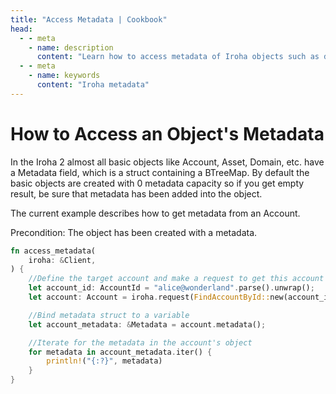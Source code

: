 ```yaml
---
title: "Access Metadata | Cookbook"
head:
  - - meta
    - name: description
      content: "Learn how to access metadata of Iroha objects such as domains, accounts, assets, and so on."
  - - meta
    - name: keywords
      content: "Iroha metadata"
---
```


# How to Access an Object's Metadata

In the Iroha 2 almost all basic objects like Account, Asset, Domain, etc. 
have a Metadata field, which is a struct containing a BTreeMap.
By default the basic objects are created with 0 metadata capacity so if you get empty result,
be sure that metadata has been added into the object.

The current example describes how to get metadata from an Account.

Precondition: The object has been created with a metadata.

```rust
fn access_metadata(
    iroha: &Client,
) {
    //Define the target account and make a request to get this account's object
    let account_id: AccountId = "alice@wonderland".parse().unwrap();
    let account: Account = iroha.request(FindAccountById::new(account_id)).unwrap();

    //Bind metadata struct to a variable
    let account_metadata: &Metadata = account.metadata();

    //Iterate for the metadata in the account's object
    for metadata in account_metadata.iter() {
        println!("{:?}", metadata)
    }
}
```